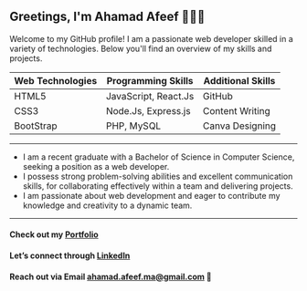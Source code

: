 ## Greetings, I'm Ahamad Afeef 🧔🏻‍♂️
Welcome to my GitHub profile! I am a passionate web developer skilled in a variety of technologies. Below you'll find an overview of my skills and projects.

| Web Technologies | Programming Skills | Additional Skills |
|----------------- |------------------- |------------------ |
|HTML5             |JavaScript, React.Js|GitHub             |
|CSS3              |Node.Js, Express.js |Content Writing    |
|BootStrap         |PHP, MySQL          |Canva Designing    |
---
- I am a recent graduate with a Bachelor of Science in Computer Science, seeking a position as a web developer.
- I possess strong problem-solving abilities and excellent communication skills, for collaborating effectively within a team and delivering projects.
- I am passionate about web development and eager to contribute my knowledge and creativity to a dynamic team.
---
####  Check out my [Portfolio](https://afeef-portfolio-60030564270.development.catalystserverless.in/app/index.html)
####  Let’s connect through [LinkedIn](https://www.linkedin.com/in/ahamad-afeef/)
####  Reach out via Email ahamad.afeef.ma@gmail.com 📧
